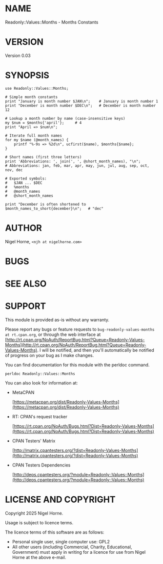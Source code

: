 # NAME

Readonly::Values::Months - Months Constants

# VERSION

Version 0.03

# SYNOPSIS

    use Readonly::Values::Months;

    # Simple month constants
    print "January is month number $JAN\n";    # January is month number 1
    print "December is month number $DEC\n";   # December is month number 12

    # Lookup a month number by name (case-insensitive keys)
    my $num = $months{'april'};     # 4
    print "April => $num\n";

    # Iterate full month names
    for my $name (@month_names) {
        printf "%-9s => %2d\n", ucfirst($name), $months{$name};
    }

    # Short names (first three letters)
    print 'Abbreviations: ', join(', ', @short_month_names), "\n";
    # Abbreviations: jan, feb, mar, apr, may, jun, jul, aug, sep, oct, nov, dec

    # Exported symbols:
    #   $JAN ... $DEC
    #   %months
    #   @month_names
    #   @short_month_names

    print "December is often shortened to $month_names_to_short{december}\n";   # "dec"

# AUTHOR

Nigel Horne, `<njh at nigelhorne.com>`

# BUGS

# SEE ALSO

# SUPPORT

This module is provided as-is without any warranty.

Please report any bugs or feature requests to `bug-readonly-values-months at rt.cpan.org`,
or through the web interface at
[http://rt.cpan.org/NoAuth/ReportBug.html?Queue=Readonly-Values-Months](http://rt.cpan.org/NoAuth/ReportBug.html?Queue=Readonly-Values-Months).
I will be notified, and then you'll
automatically be notified of progress on your bug as I make changes.

You can find documentation for this module with the perldoc command.

    perldoc Readonly::Values::Months

You can also look for information at:

- MetaCPAN

    [https://metacpan.org/dist/Readonly-Values-Months](https://metacpan.org/dist/Readonly-Values-Months)

- RT: CPAN's request tracker

    [https://rt.cpan.org/NoAuth/Bugs.html?Dist=Readonly-Values-Months](https://rt.cpan.org/NoAuth/Bugs.html?Dist=Readonly-Values-Months)

- CPAN Testers' Matrix

    [http://matrix.cpantesters.org/?dist=Readonly-Values-Months](http://matrix.cpantesters.org/?dist=Readonly-Values-Months)

- CPAN Testers Dependencies

    [http://deps.cpantesters.org/?module=Readonly::Values::Months](http://deps.cpantesters.org/?module=Readonly::Values::Months)

# LICENSE AND COPYRIGHT

Copyright 2025 Nigel Horne.

Usage is subject to licence terms.

The licence terms of this software are as follows:

- Personal single user, single computer use: GPL2
- All other users (including Commercial, Charity, Educational, Government)
  must apply in writing for a licence for use from Nigel Horne at the
  above e-mail.
